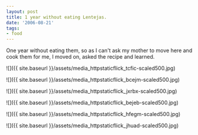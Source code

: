 ```yaml
---
layout: post
title: 1 year without eating Lentejas.
date: '2006-08-21'
tags:
- food
---
```


One year without eating them, so as I can't ask my mother to move here and cook them for me, I moved on, asked the recipe and learned.

 ![]({{ site.baseurl }}/assets/media_httpstaticflick_tcfic-scaled500.jpg)

 ![]({{ site.baseurl }}/assets/media_httpstaticflick_bcejm-scaled500.jpg)

 ![]({{ site.baseurl }}/assets/media_httpstaticflick_jxrbx-scaled500.jpg)

 ![]({{ site.baseurl }}/assets/media_httpstaticflick_bejeb-scaled500.jpg)

 ![]({{ site.baseurl }}/assets/media_httpstaticflick_hfegm-scaled500.jpg)

 ![]({{ site.baseurl }}/assets/media_httpstaticflick_jhuad-scaled500.jpg)
